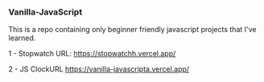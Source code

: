 ### Vanilla-JavaScript
This is a repo containing only beginner friendly javascript projects that I've learned.

1 - Stopwatch URL: https://stopwatchh.vercel.app/

2 - JS ClockURL https://vanilla-javascripta.vercel.app/
